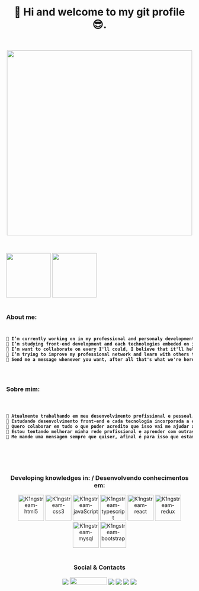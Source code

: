 
<h1 align="center">👋 Hi and welcome to my git profile 😎.</h1>
</br></br>

<div align="center">
<img src="https://raw.githubusercontent.com/trepichio/trepichio/master/assets/code.gif" widt="500px" height="500px">
</div>

</br></br>
<img height="120px" src="https://github-readme-stats.vercel.app/api?username=k1ngstream&theme=cobalt&show_icons=true)">
<img height="120px" src="https://github-readme-stats.vercel.app/api/top-langs/?username=k1ngstream&theme=cobalt&layout=compact">
</br></br>
  
### About me:
<div>
  <code>
<pre>
<strong>🔭 I’m currently working on in my professional and personaly development.</strong>
<strong>🌱 I’m studying front-end development and each technologies embeded on it.</strong>
<strong>👯 I’m want to collaborate on every I'll could, I believe that it'll help me improve my skills in development carrer.</strong>
<strong>🤔 I’m trying to improve my professional network and learn with others that had more experience than me.</strong>
<strong>💬 Send me a message whenever you want, after all that's what we're here for, to exchange knowledge. </strong>
</pre>
  </code>
</div>
    
### Sobre mim:
   <div>
  <code>
    <pre>
<strong>🔭 Atualmente trabalhando em meu desenvolvimento profissional e pessoal.</strong>
<strong>🌱 Estudando desenvolvimento front-end e cada tecnologia incorporada a ele.</strong>
<strong>👯 Quero colaborar em tudo o que puder acredito que isso vai me ajudar a melhorar minhas habilidades na carreira de dev.</strong>
<strong>🤔 Estou tentando melhorar minha rede profissional e aprender com outras pessoas que têm mais experiência do que eu.</strong>
<strong>💬 Me mande uma mensagem sempre que quiser, afinal é para isso que estamos aqui, para trocar conhecimentos.</strong>
    </pre>
  </code>
</div>
    
</br>

<div align="center">
  
### Developing knowledges in: / Desenvolvendo conhecimentos em:

  <img width="70" src="https://cdn.jsdelivr.net/gh/devicons/devicon/icons/html5/html5-original.svg"  alt="K1ngstream-html5"/>
  <img width="70" src="https://cdn.jsdelivr.net/gh/devicons/devicon/icons/css3/css3-original.svg" alt="K1ngstream-css3" />
  <img width="70" src="https://cdn.jsdelivr.net/gh/devicons/devicon/icons/javascript/javascript-original.svg" alt="K1ngstream-javaScript" />
  <img width="70" src="https://cdn.jsdelivr.net/gh/devicons/devicon/icons/typescript/typescript-original.svg" alt="K1ngstream-typescript"/>
  <img width="70" src="https://cdn.jsdelivr.net/gh/devicons/devicon/icons/react/react-original.svg" alt="K1ngstream-react"/>
  <img width="70" src="https://cdn.jsdelivr.net/gh/devicons/devicon/icons/redux/redux-original.svg" alt="K1ngstream-redux"/>
  <img width="70" src="https://cdn.jsdelivr.net/gh/devicons/devicon/icons/mysql/mysql-original-wordmark.svg" alt="K1ngstream-mysql"/>
  <img width="70" src="https://cdn.jsdelivr.net/gh/devicons/devicon/icons/bootstrap/bootstrap-plain.svg" alt="K1ngstream-bootstrap"/>
</div>

</br>

<div align="center">
  
  ### Social & Contacts

  <a href="https://www.linkedin.com/in/paulo-silva-94901812b/" target="_blank"><img src="https://img.shields.io/badge/-LinkedIn-%230077B5?style=for-the-badge&logo=linkedin&logoColor=white" target="_blank"></a>
  <a href = "mailto:paulo.ads.silva@hotmail.com"><img src="https://iconape.com/wp-content/png_logo_vector/outlook-com-logo.png" width="100" height="20" target="_blank"></a>
   <a href = "mailto:paulinhosajsilva@gmail.com"><img src="https://img.shields.io/badge/-Gmail-%23333?style=for-the-badge&logo=gmail&logoColor=white" target="_blank"></a>
  <a href="https://www.twitch.tv/k1ngstream" target="_blank"><img src="https://img.shields.io/badge/Twitch-9146FF?style=for-the-badge&logo=twitch&logoColor=white" target="_blank"></a>
  <a href="https://discord.gg/cEzjjtfJZ2" target="_blank"><img src="https://img.shields.io/badge/Discord-7289DA?style=for-the-badge&logo=discord&logoColor=white" target="_blank"></a> 
  <a href="#" target="_blank"><img src="https://img.shields.io/badge/-Instagram-%23E4405F?style=for-the-badge&logo=instagram&logoColor=white" target="_blank"></a>
 	</div>
  </br></br></br></br>

